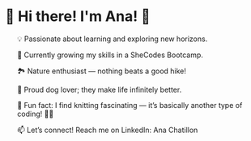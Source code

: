 # 🤩 Hi there! I'm Ana! 👋
<ul>💡 Passionate about learning and exploring new horizons.</ul>
<ul>🌱 Currently growing my skills in a SheCodes Bootcamp.</ul>
<ul>🏞️ Nature enthusiast — nothing beats a good hike!</ul>
<ul>🐶 Proud dog lover; they make life infinitely better.</ul>
<ul>🧶 Fun fact: I find knitting fascinating — it’s basically another type of coding! 🤣🙈</ul>
<ul>📫 Let’s connect! Reach me on LinkedIn: Ana Chatillon</ul>

